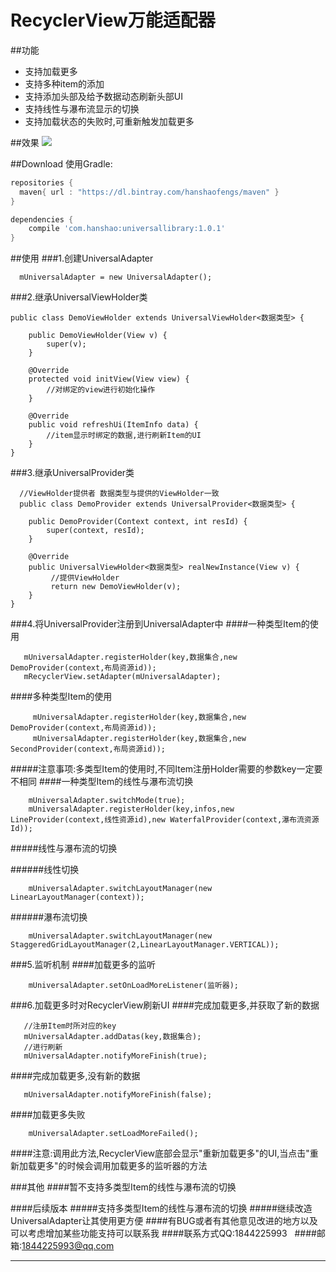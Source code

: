# RecyclerView万能适配器

##功能
- 支持加载更多
- 支持多种item的添加
- 支持添加头部及给予数据动态刷新头部UI
- 支持线性与瀑布流显示的切换
- 支持加载状态的失败时,可重新触发加载更多

##效果
![][img]

##Download
使用Gradle:

```gradle
repositories {
  maven{ url : "https://dl.bintray.com/hanshaofengs/maven" }
}

dependencies {
    compile 'com.hanshao:universallibrary:1.0.1'
}
```
##使用
###1.创建UniversalAdapter
```
  mUniversalAdapter = new UniversalAdapter();
```
###2.继承UniversalViewHolder类
```
public class DemoViewHolder extends UniversalViewHolder<数据类型> {

    public DemoViewHolder(View v) {
        super(v);
    }

    @Override
    protected void initView(View view) {
        //对绑定的view进行初始化操作
    }

    @Override
    public void refreshUi(ItemInfo data) {
        //item显示时绑定的数据,进行刷新Item的UI
    }
}
```
###3.继承UniversalProvider类
```
  //ViewHolder提供者 数据类型与提供的ViewHolder一致
  public class DemoProvider extends UniversalProvider<数据类型> {

    public DemoProvider(Context context, int resId) {
        super(context, resId);
    }

    @Override
    public UniversalViewHolder<数据类型> realNewInstance(View v) {
         //提供ViewHolder
         return new DemoViewHolder(v);
    }
}
```
###4.将UniversalProvider注册到UniversalAdapter中
####一种类型Item的使用
```
   mUniversalAdapter.registerHolder(key,数据集合,new DemoProvider(context,布局资源id));
   mRecyclerView.setAdapter(mUniversalAdapter);
```
####多种类型Item的使用
```
     mUniversalAdapter.registerHolder(key,数据集合,new DemoProvider(context,布局资源id));
     mUniversalAdapter.registerHolder(key,数据集合,new SecondProvider(context,布局资源id));
```
#####注意事项:多类型Item的使用时,不同Item注册Holder需要的参数key一定要不相同
####一种类型Item的线性与瀑布流切换
 ```
     mUniversalAdapter.switchMode(true);
     mUniversalAdapter.registerHolder(key,infos,new LineProvider(context,线性资源id),new WaterfalProvider(context,瀑布流资源Id));
 ```
#####线性与瀑布流的切换

######线性切换
```
    mUniversalAdapter.switchLayoutManager(new LinearLayoutManager(context));
```
######瀑布流切换
```
    mUniversalAdapter.switchLayoutManager(new StaggeredGridLayoutManager(2,LinearLayoutManager.VERTICAL));
```
###5.监听机制
####加载更多的监听
```
    mUniversalAdapter.setOnLoadMoreListener(监听器);
```
###6.加载更多时对RecyclerView刷新UI
####完成加载更多,并获取了新的数据
```
   //注册Item时所对应的key  
   mUniversalAdapter.addDatas(key,数据集合);
   //进行刷新
   mUniversalAdapter.notifyMoreFinish(true);
```
####完成加载更多,没有新的数据
```
   mUniversalAdapter.notifyMoreFinish(false);
```
####加载更多失败
```
    mUniversalAdapter.setLoadMoreFailed();
```
####注意:调用此方法,RecyclerView底部会显示"重新加载更多"的UI,当点击"重新加载更多"的时候会调用加载更多的监听器的方法

###其他
####暂不支持多类型Item的线性与瀑布流的切换

####后续版本
#####支持多类型Item的线性与瀑布流的切换
#####继续改造UniversalAdapter让其使用更方便
####有BUG或者有其他意见改进的地方以及可以考虑增加某些功能支持可以联系我
####联系方式QQ:1844225993  
####邮箱:1844225993@qq.com

--------------
[img]: https://raw.githubusercontent.com/androidhan/UniversalAdapter/master/images/b.gif

